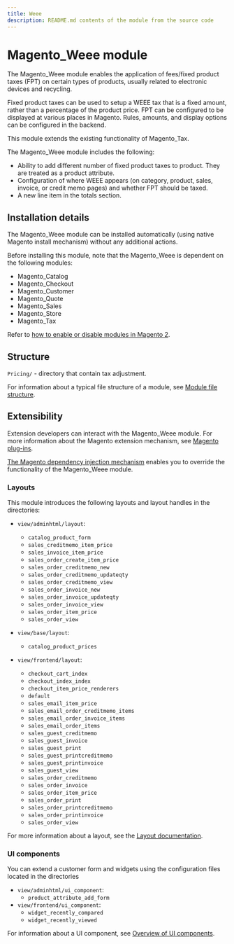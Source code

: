 ```yaml
---
title: Weee
description: README.md contents of the module from the source code
---
```


# Magento_Weee module

The Magento_Weee module enables the application of fees/fixed product taxes (FPT) on certain types of products, usually related to electronic devices and recycling.

Fixed product taxes can be used to setup a WEEE tax that is a fixed amount, rather than a percentage of the product price. FPT can be configured to be displayed at various places in Magento. Rules, amounts, and display options can be configured in the backend.

This module extends the existing functionality of Magento_Tax.

The Magento_Weee module includes the following:

- Ability to add different number of fixed product taxes to product. They are treated as a product attribute.
- Configuration of where WEEE appears (on category, product, sales, invoice, or credit memo pages) and whether FPT should be taxed.
- A new line item in the totals section.

## Installation details

The Magento_Weee module can be installed automatically (using native Magento install mechanism) without any additional actions.

Before installing this module, note that the Magento_Weee is dependent on the following modules:

- Magento_Catalog
- Magento_Checkout
- Magento_Customer
- Magento_Quote
- Magento_Sales
- Magento_Store
- Magento_Tax

Refer to [how to enable or disable modules in Magento 2](https://experienceleague.adobe.com/docs/commerce-operations/installation-guide/tutorials/manage-modules.html).

## Structure

`Pricing/` - directory that contain tax adjustment.

For information about a typical file structure of a module, see [Module file structure](https://developer.adobe.com/commerce/php/development/build/component-file-structure/#module-file-structure).

## Extensibility

Extension developers can interact with the Magento_Weee module. For more information about the Magento extension mechanism, see [Magento plug-ins](https://developer.adobe.com/commerce/php/development/components/plugins/).

[The Magento dependency injection mechanism](https://developer.adobe.com/commerce/php/development/components/dependency-injection/) enables you to override the functionality of the Magento_Weee module.

### Layouts

This module introduces the following layouts and layout handles in the directories:

- `view/adminhtml/layout`:
    - `catalog_product_form`
    - `sales_creditmemo_item_price`
    - `sales_invoice_item_price`
    - `sales_order_create_item_price`
    - `sales_order_creditmemo_new`
    - `sales_order_creditmemo_updateqty`
    - `sales_order_creditmemo_view`
    - `sales_order_invoice_new`
    - `sales_order_invoice_updateqty`
    - `sales_order_invoice_view`
    - `sales_order_item_price`
    - `sales_order_view`

- `view/base/layout`:
    - `catalog_product_prices`

- `view/frontend/layout`:
    - `checkout_cart_index`
    - `checkout_index_index`
    - `checkout_item_price_renderers`
    - `default`
    - `sales_email_item_price`
    - `sales_email_order_creditmemo_items`
    - `sales_email_order_invoice_items`
    - `sales_email_order_items`
    - `sales_guest_creditmemo`
    - `sales_guest_invoice`
    - `sales_guest_print`
    - `sales_guest_printcreditmemo`
    - `sales_guest_printinvoice`
    - `sales_guest_view`
    - `sales_order_creditmemo`
    - `sales_order_invoice`
    - `sales_order_item_price`
    - `sales_order_print`
    - `sales_order_printcreditmemo`
    - `sales_order_printinvoice`
    - `sales_order_view`

For more information about a layout, see the [Layout documentation](https://developer.adobe.com/commerce/frontend-core/guide/layouts/).

### UI components

You can extend a customer form and widgets using the configuration files located in the directories

- `view/adminhtml/ui_component`:
    - `product_attribute_add_form`
- `view/frontend/ui_component`:
    - `widget_recently_compared`
    - `widget_recently_viewed`

For information about a UI component, see [Overview of UI components](https://developer.adobe.com/commerce/frontend-core/ui-components/).
